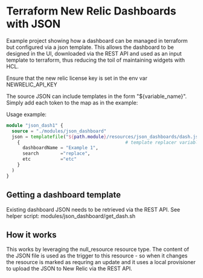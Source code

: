 # Terraform New Relic Dashboards with JSON
Example project showing how a dashboard can be managed in terraform but configured via a json template. This allows the dashboard to be designed in the UI, downloaded via the REST API and used as an input template to terraform, thus reducing the toil of maintaining widgets with HCL.

Ensure that the new relic license key is set in the env var NEWRELIC_API_KEY

The source JSON can include templates in the form "${variable_name}". Simply add each token to the map as in the example:

Usage example:
```main.tf
module "json_dash1" {
  source = "./modules/json_dashboard"
  json = templatefile("${path.module}/resources/json_dashboards/dash.json", 
    {                                       # template replacer variables
      dashboardName = "Example 1", 
      search        ="replace",
      etc           ="etc" 
    }
  )
}
```


## Getting a dashboard template
Existing dashboard JSON needs to be retrieved via the REST API. See helper script: modules/json_dashboard/get_dash.sh

## How it works
This works by leveraging the null_resource resource type. The content of the JSON file is used as the trigger to this resource - so when it changes the resource is marked as requring an update and it uses a local provisioner to upload the JSON to New Relic via the REST API.


